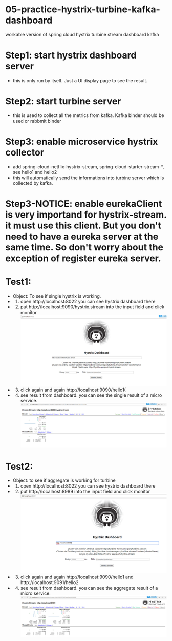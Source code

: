 # 05-practice-hystrix-turbine-kafka-dashboard
workable version of spring cloud hystrix turbine stream dashboard kafka

# Step1: start hystrix dashboard server
- this is only run by itself. Just a UI display page to see the result. 
# Step2: start turbine server
- this is used to collect all the metrics from kafka. Kafka binder should be used or rabbmit binder
# Step3: enable microservice hystrix collector
- add spring-cloud-netflix-hystrix-stream, spring-cloud-starter-stream-*, see hello1 and hello2
- this will automatically send the informations into turbine server which is collected by kafka.
# Step3-NOTICE: enable eurekaClient is very importand for hystrix-stream. it must use this client. But you don't need to have a eureka server at the same time. So don't worry about the exception of register eureka server.

# Test1:
- Object: To see if single hystrix is working.
- 1. open http://localhost:8022 you can see hystrix dashboard there
- 2. put http://localhost:9090/hystrix.stream into the input field and click monitor
![avatar](1-single-input.png)
- 3. click again and again http://localhost:9090/hello1(
- 4. see result from dashboard. you can see the single result of a micro service.
![avatar](2-single-result.png)

# Test2: 
- Object: to see if aggregate is working for turbine
- 1. open http://localhost:8022 you can see hystrix dashboard there
- 2. put http://localhost:8989 into the input field and click monitor
![avatar](3-aggregate-input.png)
- 3. click again and again http://localhost:9090/hello1 and http://localhost:9091/hello2
- 4. see result from dashboard. you can see the aggregate result of a micro service.
![avatar](4-aggregate-result.png)
